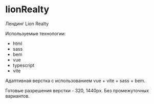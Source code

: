 # lionRealty

Лендинг Lion Realty

Используемые технологии:

- html
- sass
- bem
- vue
- typescript
- vite

Адаптивная верстка с использованием vue + vite + sass + bem.

Готовые разрешения верстки - 320, 1440рx. Без промежуточных вариантов.

